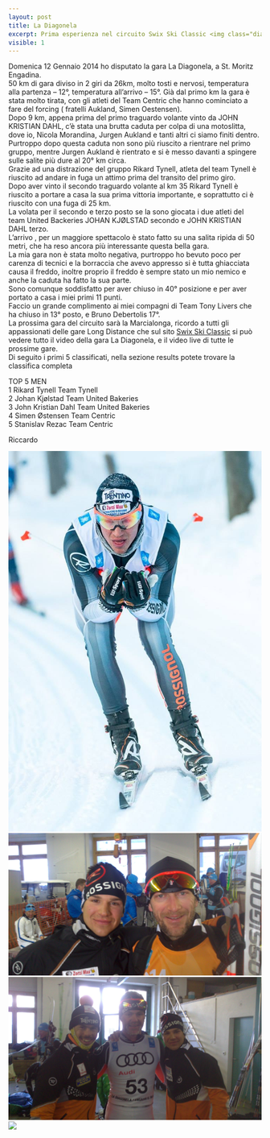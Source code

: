 ```yaml
---
layout: post
title: La Diagonela
excerpt: Prima esperienza nel circuito Swix Ski Classic <img class="diagoimg" src="/images/diagonela.jpg">
visible: 1
---
```


Domenica 12 Gennaio 2014 ho disputato la gara La Diagonela, a St. Moritz Engadina.<br>
50 km di gara diviso in 2 giri da 26km, molto tosti e nervosi, temperatura alla partenza – 12°, temperatura all’arrivo – 15°. Già dal primo km la gara è stata molto tirata, con gli atleti del Team Centric che hanno cominciato a fare del forcing ( fratelli Aukland, Simen Oestensen).<br>
Dopo 9 km, appena prima del primo traguardo volante vinto da JOHN KRISTIAN DAHL, c’è stata una brutta caduta per colpa di una motoslitta, dove io, Nicola Morandina, Jurgen Aukland e tanti altri ci siamo finiti dentro.<br>
Purtroppo dopo questa caduta non sono più riuscito a rientrare nel primo gruppo, mentre Jurgen Aukland è rientrato e si è messo davanti a spingere sulle salite più dure al 20° km circa.<br>
Grazie ad una distrazione del gruppo Rikard Tynell, atleta del team Tynell è riuscito ad andare in fuga un attimo prima del transito del primo giro.<br>
Dopo aver vinto il secondo traguardo volante al km 35 Rikard Tynell è riuscito a portare a casa la sua prima vittoria importante, e soprattutto ci è riuscito con una fuga di 25 km.<br>
La volata per il secondo e terzo posto se la sono giocata i due atleti del team United Backeries JOHAN KJØLSTAD secondo e JOHN KRISTIAN DAHL terzo.<br>
L’arrivo , per un maggiore spettacolo è stato fatto su una salita ripida di 50 metri, che ha reso ancora più interessante questa bella gara.<br>
La mia gara non è stata molto negativa, purtroppo ho bevuto poco per carenza di tecnici e la borraccia che avevo appresso si è tutta ghiacciata causa il freddo, inoltre proprio il freddo è sempre stato un mio nemico e anche la caduta ha fatto la sua parte.<br>
Sono comunque soddisfatto per aver chiuso in 40° posizione e per aver portato a casa i miei primi 11 punti.<br>
Faccio un grande complimento ai miei compagni di Team Tony Livers che ha chiuso in 13° posto, e Bruno Debertolis 17°.<br>
La prossima gara del circuito sarà la Marcialonga, ricordo a tutti gli appassionati delle gare Long Distance che sul sito <a href="http:\\swixskiclassics.com">Swix Ski Classic</a> si può vedere tutto il video della gara La Diagonela, e il video live di tutte le prossime gare.<br>
Di seguito i primi 5 classificati, nella sezione results potete trovare la classifica completa

TOP 5 MEN<br>
1 Rikard Tynell Team Tynell<br>
2 Johan Kjølstad Team United Bakeries<br>
3 John Kristian Dahl Team United Bakeries<br>
4 Simen Østensen Team Centric<br>
5 Stanislav Rezac Team Centric<br>

Riccardo


<a href="/images/diagonela.jpg"><img class="postimg" src="/images/diagonela.jpg"></a>
<a href="/images/gilberto.jpg"><img class="postimg" src="/images/gilberto.jpg"></a>
<a href="/images/teammates.jpg"><img class="postimg" src="/images/teammates.jpg"></a>
<a href="/images/diagopodio.jpg"><img class="postimg" src="/images/diagopodio.jpg"></a>

